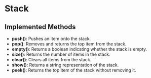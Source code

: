 # Stack

## Implemented Methods

- **push()**: Pushes an item onto the stack.
- **pop()**: Removes and returns the top item from the stack.
- **empty()**: Returns a boolean indicating whether the stack is empty.
- **size()**: Returns the number of items in the stack.
- **clear()**: Clears all items from the stack.
- **show()**: Returns a string representation of the stack.
- **peek()**: Returns the top item of the stack without removing it.
